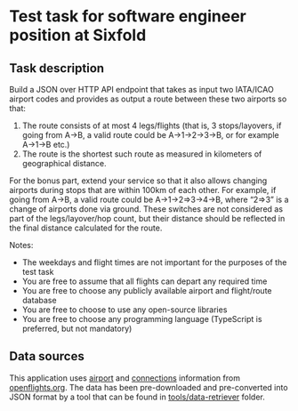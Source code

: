 # Test task for software engineer position at Sixfold
## Task description
Build a JSON over HTTP API endpoint that takes as input two IATA/ICAO airport codes and provides as output a route between these two airports so that:

1) The route consists of at most 4 legs/flights (that is, 3 stops/layovers, if going from A->B, a valid route could be A->1->2->3->B, or for example A->1->B etc.)
1) The route is the shortest such route as measured in kilometers of geographical distance.

For the bonus part, extend your service so that it also allows changing airports during stops that are within 100km of each other. For example, if going from A->B, a valid route could be A->1->2=>3->4->B, where “2=>3” is a change of airports done via ground. These switches are not considered as part of the legs/layover/hop count, but their distance should be reflected in the final distance calculated for the route.

Notes:
* The weekdays and flight times are not important for the purposes of the test task
* You are free to assume that all flights can depart any required time
* You are free to choose any publicly available airport and flight/route database
* You are free to choose to use any open-source libraries
* You are free to choose any programming language (TypeScript is preferred, but not mandatory)

## Data sources
This application uses [airport](https://openflights.org/data.html#airport) and [connections](https://openflights.org/data.html#route) information from [openflights.org](https://openflights.org). The data has been pre-downloaded and pre-converted into JSON format by a tool that can be found in [tools/data-retriever](https://github.com/dmitri-trofimov/six-fold.test-task/tree/main/tools/data_retriever) folder.